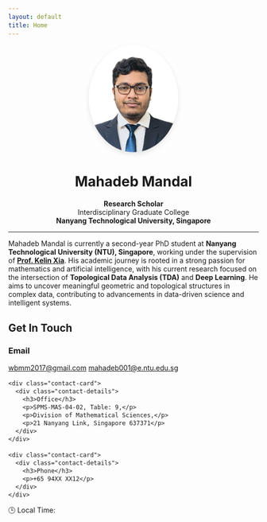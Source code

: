 ```yaml
---
layout: default
title: Home
---
```


<div align="center">
  <img src="assets/images/profile.png" alt="Profile Photo" width="180" style="border-radius: 50%; box-shadow: 0 4px 10px rgba(0,0,0,0.1);" />
  
  <h1>Mahadeb Mandal</h1>

  <p><strong>Research Scholar</strong><br>
  Interdisciplinary Graduate College<br>
  <strong>Nanyang Technological University, Singapore</strong></p>
</div>

---

Mahadeb Mandal is currently a second-year PhD student at **Nanyang Technological University (NTU), Singapore**, working under the supervision of [**Prof. Kelin Xia**](https://personal.ntu.edu.sg/xiakelin/index.html). His academic journey is rooted in a strong passion for mathematics and artificial intelligence, with his current research focused on the intersection of **Topological Data Analysis (TDA)** and **Deep Learning**. He aims to uncover meaningful geometric and topological structures in complex data, contributing to advancements in data-driven science and intelligent systems.


<section class="contact-section">
  <h2 class="section-title">Get In Touch</h2>
  <div class="contact-container">
    <div class="contact-card">
      <div class="contact-details">
        <h3>Email</h3>
        <a href="mailto:wbmm2017@gmail.com" class="contact-link">wbmm2017@gmail.com</a>
        <a href="mailto:mahadeb001@e.ntu.edu.sg" class="contact-link">mahadeb001@e.ntu.edu.sg</a>
      </div>
    </div>
    
    <div class="contact-card">
      <div class="contact-details">
        <h3>Office</h3>
        <p>SPMS-MAS-04-02, Table: 9,</p>
        <p>Division of Mathematical Sciences,</p>
        <p>21 Nanyang Link, Singapore 637371</p>
      </div>
    </div>
    
    <div class="contact-card">
      <div class="contact-details">
        <h3>Phone</h3>
        <p>+65 94XX XX12</p>
      </div>
    </div>
  </div>
</section>

<p>🕒 Local Time: <span id="live-clock"></span></p>

<script>
  function updateClock() {
    const now = new Date();
    document.getElementById('live-clock').innerText = now.toLocaleTimeString();
  }
  setInterval(updateClock, 1000);
  updateClock(); // Run immediately
</script>
